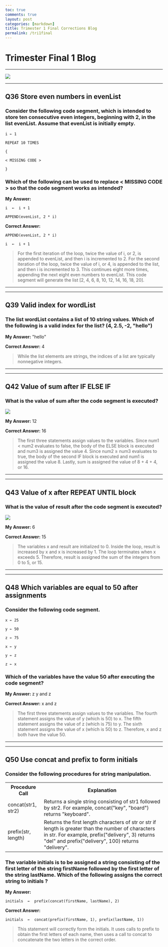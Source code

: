 ```yaml
---
toc: true
comments: true
layout: post
categories: [markdown]
title: Trimester 1 Final Corrections Blog
permalink: /tri1final
---
```


# Trimester Final 1 Blog

---

![]({{site.baseurl}}/images/b3.png)

---

## Q36 Store even numbers in evenList

### Consider the following code segment, which is intended to store ten consecutive even integers, beginning with 2, in the list evenList. Assume that evenList is initially empty.

`i ← 1`

`REPEAT 10 TIMES`

`{`

`< MISSING CODE >`

`}`

### Which of the following can be used to replace < MISSING CODE > so that the code segment works as intended?

**My Answer:** 

`i  ←  i + 1`

`APPEND(evenList, 2 * i)`

**Correct Answer:** 

`APPEND(evenList, 2 * i)`

`i  ←  i + 1`

> For the first iteration of the loop, twice the value of i, or 2, is appended to evenList, and then i is incremented to 2. For the second iteration of the loop, twice the value of i, or 4, is appended to the list, and then i is incremented to 3. This continues eight more times, appending the next eight even numbers to evenList. This code segment will generate the list [2, 4, 6, 8, 10, 12, 14, 16, 18, 20].

---
---

## Q39 Valid index for wordList

### The list wordList contains a list of 10 string values. Which of the following is a valid index for the list? (4, 2.5, -2, "hello")

**My Answer:** "hello"

**Correct Answer:** 4

> While the list elements are strings, the indices of a list are typically nonnegative integers.

---
---

## Q42 Value of sum after IF ELSE IF

### What is the value of sum after the code segment is executed?

![]({{site.baseurl}}/images/b1.png)

**My Answer:** 12

**Correct Answer:** 16

> The first three statements assign values to the variables. Since num1 < num2 evaluates to false, the body of the ELSE block is executed and num3 is assigned the value 4. Since num2 ≥ num3 evaluates to true, the body of the second IF block is executed and num1 is assigned the value 8. Lastly, sum is assigned the value of 8 + 4 + 4, or 16.

---
---

## Q43 Value of x after REPEAT UNTIL block

### What is the value of result after the code segment is executed?

![]({{site.baseurl}}/images/b2.png)

**My Answer:** 6

**Correct Answer:** 15

> The variables x and result are initialized to 0. Inside the loop, result is increased by x and x is increased by 1. The loop terminates when x exceeds 5. Therefore, result is assigned the sum of the integers from 0 to 5, or 15.

---
---

## Q48 Which variables are equal to 50 after assignments

### Consider the following code segment.

`x ← 25`

`y ← 50`

`z ← 75`

`x ← y`

`y ← z`

`z ← x`

### Which of the variables have the value 50 after executing the code segment?

**My Answer:** z y and z

**Correct Answer:** x and z

> The first three statements assign values to the variables. The fourth statement assigns the value of y (which is 50) to x. The fifth statement assigns the value of z (which is 75) to y. The sixth statement assigns the value of x (which is 50) to z. Therefore, x and z both have the value 50.

---
---

## Q50 Use concat and prefix to form initials

### Consider the following procedures for string manipulation.

<table>
    <tr>
     <th>Procedure Call</th>
     <th>Explanation</th>
    </tr>

<tr>
        <td>
            concat(str1, str2)
        </td>
        <td>
            Returns a single string consisting of str1 followed by str2. For example, concat("key", "board") returns "keyboard".
        </td>
    </tr>

<tr>
        <td>
            prefix(str, length)
        </td>
        <td>
            Returns the first length characters of str or str if length is greater than the number of characters in str. For example, prefix("delivery", 3) returns "del" and prefix("delivery", 100) returns "delivery".
        </td>
    </tr>

</table>

### The variable initials is to be assigned a string consisting of the first letter of the string firstName followed by the first letter of the string lastName. Which of the following assigns the correct string to initials ?

**My Answer:** 

`initials  ←  prefix(concat(firstName, lastName), 2)`


**Correct Answer:**

`initials  ←  concat(prefix(firstName, 1), prefix(lastName, 1))`

> This statement will correctly form the initials. It uses calls to prefix to obtain the first letters of each name, then uses a call to concat to concatenate the two letters in the correct order.